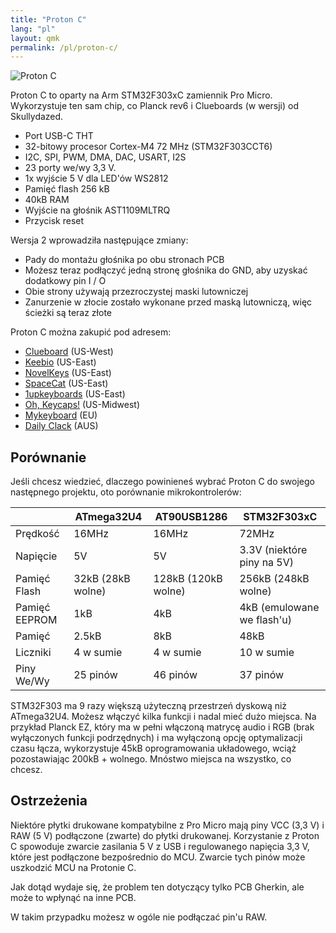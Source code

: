 ```yaml
---
title: "Proton C"
lang: "pl"
layout: qmk
permalink: /pl/proton-c/
---
```


<img src="https://i.imgur.com/GdsN1Rd.jpg" alt="Proton C" />

Proton C to oparty na Arm STM32F303xC zamiennik Pro Micro. Wykorzystuje ten sam chip, co Planck rev6 i Clueboards (w wersji) od Skullydazed.

* Port USB-C THT
* 32-bitowy procesor Cortex-M4 72 MHz (STM32F303CCT6)
* I2C, SPI, PWM, DMA, DAC, USART, I2S
* 23 porty we/wy 3,3 V.
* 1x wyjście 5 V dla LED'ów WS2812
* Pamięć flash 256 kB
* 40kB RAM
* Wyjście na głośnik AST1109MLTRQ
* Przycisk reset

Wersja 2 wprowadziła następujące zmiany:

* Pady do montażu głośnika po obu stronach PCB
* Możesz teraz podłączyć jedną stronę głośnika do GND, aby uzyskać dodatkowy pin I / O
* Obie strony używają przezroczystej maski lutowniczej
* Zanurzenie w złocie zostało wykonane przed maską lutowniczą, więc ścieżki są teraz złote

Proton C można zakupić pod adresem:

* [Clueboard](https://clueboard.co/parts/qmk-proton-c) (US-West)
* [Keebio](https://keeb.io/products/qmk-proton-c) (US-East)
* [NovelKeys](https://novelkeys.xyz/products/qmk-proton-c) (US-East)
* [SpaceCat](https://spacecat.design/products/proton-c-by-qmk) (US-East)
* [1upkeyboards](https://www.1upkeyboards.com/shop/controllers/qmk-proton-c/) (US-East)
* [Oh, Keycaps!](https://ohkeycaps.com/products/proton-c) (US-Midwest)
* [Mykeyboard](https://mykeyboard.eu/catalogue/qmk-proton-c-rev-2_1246/) (EU)
* [Daily Clack](https://dailyclack.com/products/qmk-proton-c) (AUS)

## Porównanie

Jeśli chcesz wiedzieć, dlaczego powinieneś wybrać Proton C do swojego następnego projektu, oto porównanie mikrokontrolerów:

&nbsp;       |ATmega32U4        |AT90USB1286         |STM32F303xC                   |
-------------|------------------|--------------------|------------------------------|
Prędkość     |16MHz             |16MHz               |72MHz                         |
Napięcie     |5V                |5V                  |3.3V (niektóre piny na 5V)    |
Pamięć Flash |32kB (28kB wolne) |128kB (120kB wolne) |256kB (248kB wolne)           |
Pamięć EEPROM|1kB               |4kB                 |4kB (emulowane we flash'u)    |
Pamięć       |2.5kB             |8kB                 |48kB                          |
Liczniki     |4 w sumie         |4 w sumie           |10 w sumie                    |
Piny We/Wy   |25 pinów          |46 pinów            |37 pinów                      |

STM32F303 ma 9 razy większą użyteczną przestrzeń dyskową niż ATmega32U4. Możesz włączyć kilka funkcji i nadal mieć dużo miejsca. Na przykład Planck EZ, który ma w pełni włączoną matrycę audio i RGB (brak wyłączonych funkcji podrzędnych) i ma wyłączoną opcję optymalizacji czasu łącza, wykorzystuje 45kB oprogramowania układowego, wciąż pozostawiając 200kB + wolnego. Mnóstwo miejsca na wszystko, co chcesz.

## Ostrzeżenia

Niektóre płytki drukowane kompatybilne z Pro Micro mają piny VCC (3,3 V) i RAW (5 V) podłączone (zwarte) do płytki drukowanej. Korzystanie z Proton C spowoduje zwarcie zasilania 5 V z USB i regulowanego napięcia 3,3 V, które jest podłączone bezpośrednio do MCU. Zwarcie tych pinów może uszkodzić MCU na Protonie C.

Jak dotąd wydaje się, że problem ten dotyczący tylko PCB Gherkin, ale może to wpłynąć na inne PCB.

W takim przypadku możesz w ogóle nie podłączać pin'u RAW.
